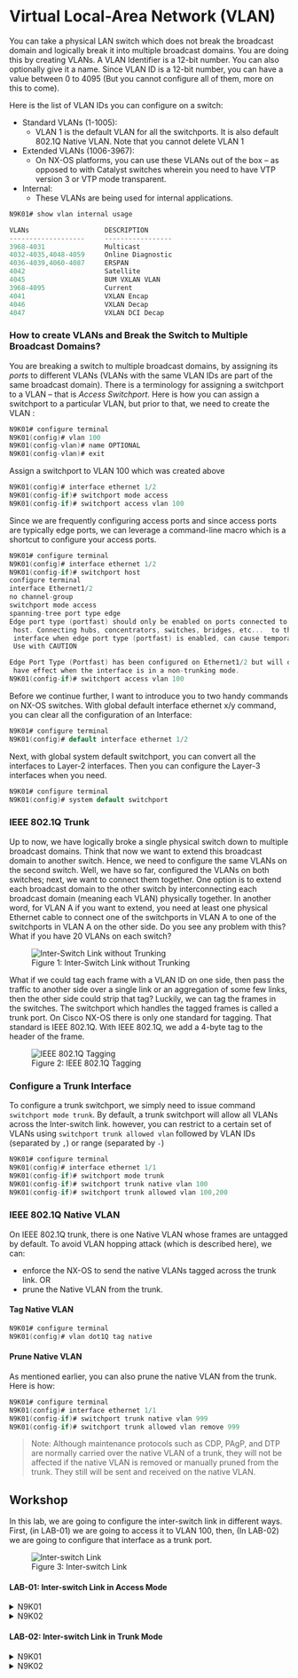 # Virtual Local-Area Network (VLAN)

You can take a physical LAN switch which does not break the broadcast domain and logically break it into multiple broadcast domains. You are doing this by creating VLANs. A VLAN Identifier is a 12-bit number. You can also optionally give it a name. Since VLAN ID is a 12-bit number, you can have a value between 0 to 4095 (But you cannot configure all of them, more on this to come).

Here is the list of VLAN IDs you can configure on a switch:

* Standard VLANs (1-1005):
  * VLAN 1 is the default VLAN for all the switchports. It is also default 802.1Q Native VLAN. Note that you cannot delete VLAN 1
* Extended VLANs (1006-3967):
  * On NX-OS platforms, you can use these VLANs out of the box – as opposed to with Catalyst switches wherein you need to have VTP version 3 or VTP mode transparent.
* Internal:
  * These VLANs are being used for internal applications.
```c
N9K01# show vlan internal usage

VLANs                   DESCRIPTION
-------------------     -----------------
3968-4031               Multicast
4032-4035,4048-4059     Online Diagnostic
4036-4039,4060-4087     ERSPAN
4042                    Satellite
4045                    BUM VXLAN VLAN
3968-4095               Current
4041                    VXLAN Encap
4046                    VXLAN Decap
4047                    VXLAN DCI Decap
```

### How to create VLANs and Break the Switch to Multiple Broadcast Domains?

You are breaking a switch to multiple broadcast domains, by assigning its *ports* to different VLANs (VLANs with the same VLAN IDs are part of the same broadcast domain). There is a terminology for assigning a switchport to a VLAN – that is *Access Switchport*. Here is how you can assign a switchport to a particular VLAN, but prior to that, we need to create the VLAN :

```c
N9K01# configure terminal
N9K01(config)# vlan 100
N9K01(config-vlan)# name OPTIONAL
N9K01(config-vlan)# exit
```

Assign a switchport to VLAN 100 which was created above

```c
N9K01(config)# interface ethernet 1/2
N9K01(config-if)# switchport mode access
N9K01(config-if)# switchport access vlan 100
```

Since we are frequently configuring access ports and since access ports are typically edge ports, we can leverage a command-line macro which is a shortcut to configure your access ports.

```c
N9K01# configure terminal
N9K01(config)# interface ethernet 1/2
N9K01(config-if)# switchport host
configure terminal
interface Ethernet1/2
no channel-group
switchport mode access
spanning-tree port type edge
Edge port type (portfast) should only be enabled on ports connected to a single
 host. Connecting hubs, concentrators, switches, bridges, etc...  to this
 interface when edge port type (portfast) is enabled, can cause temporary bridging loops.
 Use with CAUTION

Edge Port Type (Portfast) has been configured on Ethernet1/2 but will only
 have effect when the interface is in a non-trunking mode.
N9K01(config-if)# switchport access vlan 100
```

Before we continue further, I want to introduce you to two handy commands on NX-OS switches. With global default interface ethernet x/y command, you can clear all the configuration of an Interface:

```c
N9K01# configure terminal
N9K01(config)# default interface ethernet 1/2
```

Next, with global system default switchport, you can convert all the interfaces to Layer-2 interfaces. Then you can configure the Layer-3 interfaces when you need.

```c
N9K01# configure terminal
N9K01(config)# system default switchport
```

### IEEE 802.1Q Trunk
Up to now, we have logically broke a single physical switch down to multiple broadcast domains. Think that now we want to extend this broadcast domain to another switch. Hence, we need to configure the same VLANs on the second switch. Well, we have so far, configured the VLANs on both switches; next, we want to connect them together. One option is to extend each broadcast domain to the other switch by interconnecting each broadcast domain (meaning each VLAN) physically together. In another word, for VLAN A if you want to extend, you need at least one physical Ethernet cable to connect one of the switchports in VLAN A to one of the switchports in VLAN A on the other side. Do you see any problem with this? What if you have 20 VLANs on each switch?

<figure>
  <img src="https://user-images.githubusercontent.com/31813625/235381319-fa6ca47d-93d8-4062-bffc-b12c2c011007.png" alt="Inter-Switch Link without Trunking">
  <figcaption>Figure 1: Inter-Switch Link without Trunking</figcaption>
</figure>

What if we could tag each frame with a VLAN ID on one side, then pass the traffic to another side over a single link or an aggregation of some few links, then the other side could strip that tag? Luckily, we can tag the frames in the switches. The switchport which handles the tagged frames is called a trunk port. On Cisco NX-OS there is only one standard for tagging. That standard is IEEE 802.1Q. With IEEE 802.1Q, we add a 4-byte tag to the header of the frame.

<figure>
  <img src="https://user-images.githubusercontent.com/31813625/235381364-2c26f1e8-f03f-433c-8987-cf581d316684.png" alt="IEEE 802.1Q Tagging">
  <figcaption>Figure 2: IEEE 802.1Q Tagging</figcaption>
</figure>


### Configure a Trunk Interface

To configure a trunk switchport, we simply need to issue command `switchport mode trunk`. By default, a trunk switchport will allow all VLANs across the Inter-switch link. however, you can restrict to a certain set of VLANs using `switchport trunk allowed vlan` followed by VLAN IDs (separated by `,`) or range (separated by `-`)

```c
N9K01# configure terminal
N9K01(config)# interface ethernet 1/1
N9K01(config-if)# switchport mode trunk
N9K01(config-if)# switchport trunk native vlan 100
N9K01(config-if)# switchport trunk allowed vlan 100,200
```

### IEEE 802.1Q Native VLAN

On IEEE 802.1Q trunk, there is one Native VLAN whose frames are untagged by default. To avoid VLAN hopping attack (which is described here), we can:
  * enforce the NX-OS to send the native VLANs tagged across the trunk link. OR
  * prune the Native VLAN from the trunk.

#### Tag Native VLAN

```c
N9K01# configure terminal
N9K01(config)# vlan dot1Q tag native
```

#### Prune Native VLAN

As mentioned earlier, you can also prune the native VLAN from the trunk. Here is how:

```c
N9K01# configure terminal
N9K01(config)# interface ethernet 1/1
N9K01(config-if)# switchport trunk native vlan 999
N9K01(config-if)# switchport trunk allowed vlan remove 999
```

> Note: Although maintenance protocols such as CDP, PAgP, and DTP are normally carried over the native VLAN of a trunk, they will not be affected if the native VLAN is removed or manually pruned from the trunk. They still will be sent and received on the native VLAN.

## Workshop

In this lab, we are going to configure the inter-switch link in different ways. First, (in LAB-01) we are going to access it to VLAN 100, then, (In LAB-02) we are going to configure that interface as a trunk port.

<figure>
  <img src="https://user-images.githubusercontent.com/31813625/235381534-ea8a1233-4614-44ab-914f-d97eccf61303.png" alt="Inter-switch Link">
  <figcaption>Figure 3: Inter-switch Link</figcaption>
</figure>


#### LAB-01: Inter-switch Link in Access Mode

<details>
 
<summary>N9K01</summary>

```elixir
vlan 100

interface Ethernet1/1
  switchport access vlan 100

interface Ethernet1/2
  switchport access vlan 100
  spanning-tree port type edge
```
</details>

<details>

<summary>N9K02</summary>

```elixir
vlan 100

interface Ethernet1/1
  switchport access vlan 100

interface Ethernet1/2
  switchport access vlan 100
  spanning-tree port type edge
```
</details>

#### LAB-02: Inter-switch Link in Trunk Mode


<details>
 
<summary>N9K01</summary>

```elixir
vlan 100

interface Ethernet1/1
  switchport mode trunk
  switchport trunk allowed vlan 100

interface Ethernet1/2
  switchport access vlan 100
  spanning-tree port type edge
```
</details>

<details>

<summary>N9K02</summary>

```elixir
vlan 100

interface Ethernet1/1
  switchport mode trunk
  switchport trunk allowed vlan 100

interface Ethernet1/2
  switchport access vlan 100
  spanning-tree port type edge
```
</details>